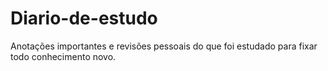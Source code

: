 # Diario-de-estudo
Anotações importantes e revisões pessoais do que foi estudado para fixar todo conhecimento novo.
